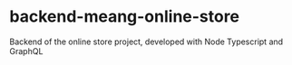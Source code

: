 # backend-meang-online-store
Backend of the online store project, developed with Node Typescript and GraphQL
